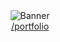 
<!-- <div align="center"><img alt="Banner" src="./assets/wakeup.gif" /></div> -->
<!-- <img align="center" src="https://readme-typing-svg.demolab.com?font=Fira+Code&pause=1000&color=24EFF7&center=true&vCenter=true&multiline=true&repeat=false&width=980&height=150&lines=declare+Variables+not+Wars;build+Packages+not+Walls;execute+Programs+not+People;throw+Exceptions+not+Stones;.+.+.+" alt="Hello Friend!!" /> -->


<div align="center"><img alt="Banner" src="https://github.com/jay-neo/jay-neo/assets/118971315/071200cd-b971-48bf-bd5e-5d29157de002" /><br><a href="https://jay-neo.dev">/portfolio</a></div>



<!-- code by jay-neo -->